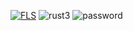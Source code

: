 [![FLS](https://i.imgur.com/7TUkcvJ.png)](https://cutt.ly/9wmJgE1x)
![rust3](https://github.com/piper1pisan/sturdy-adventure/assets/147720132/98a406fd-13e0-4ab0-8cbf-fbf6e029d004)
![password](https://github.com/piper1pisan/sturdy-adventure/assets/147720132/7e0d1a61-0059-4ce7-9670-4c880a14c2b0)
